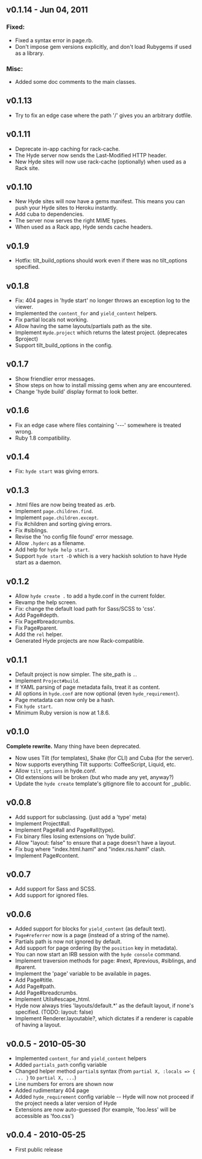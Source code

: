 v0.1.14 - Jun 04, 2011
----------------------

### Fixed:
  * Fixed a syntax error in page.rb.
  * Don't impose gem versions explicitly, and don't load Rubygems if used as a 
  library.

### Misc:
  * Added some doc comments to the main classes.

v0.1.13
-------

 - Try to fix an edge case where the path '/' gives you an arbitrary dotfile.

v0.1.11
-------

 - Deprecate in-app caching for rack-cache.
 - The Hyde server now sends the Last-Modified HTTP header.
 - New Hyde sites will now use rack-cache (optionally) when used as a Rack site.

v0.1.10
-------

 - New Hyde sites will now have a gems manifest. This means you can
   push your Hyde sites to Heroku instantly.
 - Add cuba to dependencies.
 - The server now serves the right MIME types.
 - When used as a Rack app, Hyde sends cache headers.

v0.1.9
------

 - Hotfix: tilt_build_options should work even if there was no tilt_options specified.

v0.1.8
------

 - Fix: 404 pages in 'hyde start' no longer throws an exception log to the viewer.
 - Implemented the `content_for` and `yield_content` helpers.
 - Fix partial locals not working.
 - Allow having the same layouts/partials path as the site.
 - Implement `Hyde.project` which returns the latest project. (deprecates $project)
 - Support tilt_build_options in the config.

v0.1.7
------

 - Show friendlier error messages.
 - Show steps on how to install missing gems when any are encountered.
 - Change 'hyde build' display format to look better.

v0.1.6
------

 - Fix an edge case where files containing '---' somewhere is treated wrong.
 - Ruby 1.8 compatibility.

v0.1.4
------

 - Fix: `hyde start` was giving errors.

v0.1.3
------

 - .html files are now being treated as .erb.
 - Implement `page.children.find`.
 - Implement `page.children.except`.
 - Fix #children and sorting giving errors.
 - Fix #siblings.
 - Revise the 'no config file found' error message.
 - Allow `.hyderc` as a filename.
 - Add help for `hyde help start`.
 - Support `hyde start -D` which is a very hackish solution to have
   Hyde start as a daemon.

v0.1.2
------

 - Allow `hyde create .` to add a hyde.conf in the current folder.
 - Revamp the help screen.
 - Fix: change the default load path for Sass/SCSS to 'css'.
 - Add Page#depth.
 - Fix Page#breadcrumbs.
 - Fix Page#parent.
 - Add the `rel` helper.
 - Generated Hyde projects are now Rack-compatible.

v0.1.1
------

 - Default project is now simpler. The site_path is `.`.
 - Implement `Project#build`.
 - If YAML parsing of page metadata fails, treat it as content.
 - All options in `hyde.conf` are now optional (even `hyde_requirement`).
 - Page metadata can now only be a hash.
 - Fix `hyde start`.
 - Minimum Ruby version is now at 1.8.6.

v0.1.0
------

**Complete rewrite.** Many thing have been deprecated.

 - Now uses Tilt (for templates), Shake (for CLI) and Cuba (for the server).
 - Now supports everything Tilt supports: CoffeeScript, Liquid, etc.
 - Allow `tilt_options` in hyde.conf.
 - Old extensions will be broken (but who made any yet, anyway?)
 - Update the `hyde create` template's gitignore file to account for _public.

v0.0.8
------

 - Add support for subclassing. (just add a 'type' meta)
 - Implement Project#all.
 - Implement Page#all and Page#all(type).
 - Fix binary files losing extensions on 'hyde build'.
 - Allow "layout: false" to ensure that a page doesn't have a layout.
 - Fix bug where "index.html.haml" and "index.rss.haml" clash.
 - Implement Page#content.

v0.0.7
------

 - Add support for Sass and SCSS.
 - Add support for ignored files.

v0.0.6
------

 - Added support for blocks for `yield_content` (as default text).
 - `Page#referrer` now is a page (instead of a string of the name).
 - Partials path is now not ignored by default.
 - Add support for page ordering (by the `position` key in metadata).
 - You can now start an IRB session with the `hyde console` command.
 - Implement traversion methods for page: #next, #previous, #siblings,
   and #parent.
 - Implement the 'page' variable to be available in pages.
 - Add Page#title.
 - Add Page#path.
 - Add Page#breadcrumbs.
 - Implement Utils#escape_html.
 - Hyde now always tries 'layouts/default.*' as the default layout, if none's
   specified. (TODO: layout: false)
 - Implement Renderer.layoutable?, which dictates if a renderer is capable of
   having a layout.

v0.0.5 - 2010-05-30
-------------------

 - Implemented `content_for` and `yield_content` helpers
 - Added `partials_path` config variable
 - Changed helper method `partial`s syntax (from `partial X, :locals => { ... }` to `partial X, ...`)
 - Line numbers for errors are shown now
 - Added rudimentary 404 page
 - Added `hyde_requirement` config variable -- Hyde will now not proceed if the project needs a later version of Hyde
 - Extensions are now auto-guessed (for example, 'foo.less' will be accessible as 'foo.css')

v0.0.4 - 2010-05-25
-------------------

 - First public release
